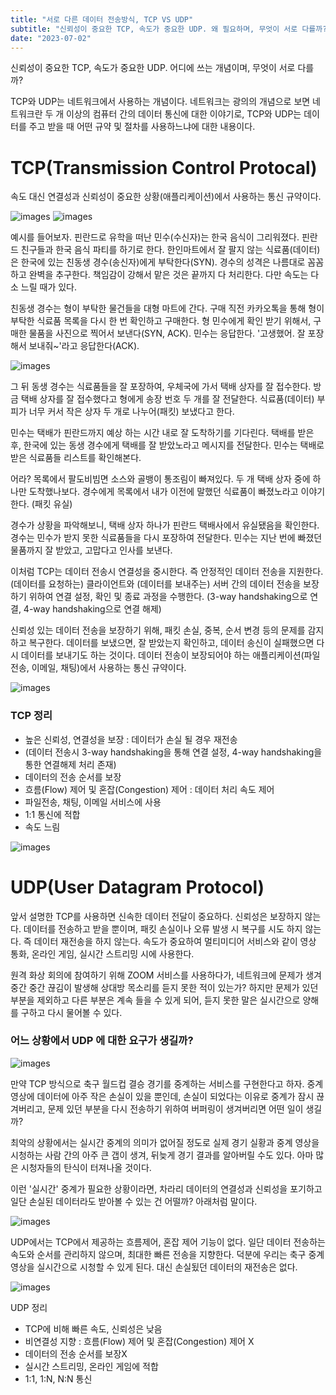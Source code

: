 ```yaml
---
title: "서로 다른 데이터 전송방식, TCP VS UDP"
subtitle: "신뢰성이 중요한 TCP, 속도가 중요한 UDP. 왜 필요하며, 무엇이 서로 다를까? Wanted pre-onboading"
date: "2023-07-02"
---
```


신뢰성이 중요한 TCP, 속도가 중요한 UDP. 어디에 쓰는 개념이며, 무엇이 서로 다를까?

TCP와 UDP는 네트워크에서 사용하는 개념이다. 네트워크는 광의의 개념으로 보면 네트워크란 두 개 이상의 컴퓨터 간의 데이터 통신에 대한 이야기로, TCP와 UDP는 데이터를 주고 받을 때 어떤 규약 및 절차를 사용하느냐에 대한 내용이다.  


# TCP(Transmission Control Protocal)
속도 대신 연결성과 신뢰성이 중요한 상황(애플리케이션)에서 사용하는 통신 규약이다.

![images](https://img1.daumcdn.net/thumb/R1280x0/?scode=mtistory2&fname=https%3A%2F%2Fblog.kakaocdn.net%2Fdn%2FbHTm6B%2Fbtsmd0w8XxJ%2Ftw2mQHkSCmQ4RTEnJSZRJk%2Fimg.png)
![images](https://img1.daumcdn.net/thumb/R1280x0/?scode=mtistory2&fname=https%3A%2F%2Fblog.kakaocdn.net%2Fdn%2FqWYkY%2Fbtsl2JDBPXs%2FI5RGURkFw9pSEXKKwKNUjK%2Fimg.jpg)

예시를 들어보자. 핀란드로 유학을 떠난 민수(수신자)는 한국 음식이 그리워졌다. 핀란드 친구들과 한국 음식 파티를 하기로 한다. 한인마트에서 잘 팔지 않는 식료품(데이터)은 한국에 있는 친동생 경수(송신자)에게 부탁한다(SYN). 경수의 성격은 나름대로 꼼꼼하고 완벽을 추구한다. 책임감이 강해서 맡은 것은 끝까지 다 처리한다. 다만 속도는 다소 느릴 때가 있다.

친동생 경수는 형이 부탁한 물건들을 대형 마트에 간다. 구매 직전 카카오톡을 통해 형이 부탁한 식료품 목록을 다시 한 번 확인하고 구매한다. 형 민수에게 확인 받기 위해서, 구매한 물품을 사진으로 찍어서 보낸다(SYN, ACK). 민수는 응답한다. '고생했어. 잘 포장해서 보내줘~'라고 응답한다(ACK).

![images](https://img1.daumcdn.net/thumb/R1280x0/?scode=mtistory2&fname=https%3A%2F%2Fblog.kakaocdn.net%2Fdn%2FcgIhfM%2Fbtsl9wca9wH%2FKMasKvuM0ZPRfvLq6k7q9k%2Fimg.png)

그 뒤 동생 경수는 식료품들을 잘 포장하여, 우체국에 가서 택배 상자를 잘 접수한다. 방금 택배 상자를 잘 접수했다고 형에게 송장 번호 두 개를 잘 전달한다. 식료품(데이터) 부피가 너무 커서 작은 상자 두 개로 나누어(패킷) 보냈다고 한다.

민수는 택배가 핀란드까지 예상 하는 시간 내로 잘 도착하기를 기다린다. 택배를 받은 후, 한국에 있는 동생 경수에게 택배를 잘 받았노라고 메시지를 전달한다. 민수는 택배로 받은 식료품들 리스트를 확인해본다.

어라? 목록에서 팔도비빔면 소스와 골뱅이 통조림이 빠져있다. 두 개 택배 상자 중에 하나만 도착했나보다. 경수에게 목록에서 내가 이전에 말했던 식료품이 빠졌노라고 이야기 한다. (패킷 유실)

경수가 상황을 파악해보니, 택배 상자 하나가 핀란드 택배사에서 유실됐음을 확인한다. 경수는 민수가 받지 못한 식료품들을 다시 포장하여 전달한다. 민수는 지난 번에 빠졌던 물품까지 잘 받았고, 고맙다고 인사를 보낸다. 

이처럼 TCP는 데이터 전송시 연결성을 중시한다. 즉 안정적인 데이터 전송을 지원한다. (데이터를 요청하는) 클라이언트와 (데이터를 보내주는) 서버 간의 데이터 전송을 보장하기 위하여 연결 설정, 확인 및 종료 과정을 수행한다. (3-way handshaking으로 연결, 4-way handshaking으로 연결 해제)

신뢰성 있는 데이터 전송을 보장하기 위해, 패킷 손실, 중복, 순서 변경 등의 문제를 감지하고 복구한다. 데이터를 보냈으면, 잘 받았는지 확인하고, 데이터 송신이 실패했으면 다시 데이터를 보내기도 하는 것이다. 데이터 전송이 보장되어야 하는 애플리케이션(파일 전송, 이메일, 채팅)에서 사용하는 통신 규약이다.

![images](https://img1.daumcdn.net/thumb/R1280x0/?scode=mtistory2&fname=https%3A%2F%2Fblog.kakaocdn.net%2Fdn%2FOWsuN%2Fbtsl6MsIzvh%2FkOxHM0vKAK9F8PaWxWlO61%2Fimg.jpg)

### TCP 정리
- 높은 신뢰성, 연결성을 보장 : 데이터가 손실 될 경우 재전송
- (데이터 전송시 3-way handshaking을 통해 연결 설정, 4-way handshaking을 통한 연결해제 처리 존재)
- 데이터의 전송 순서를 보장
- 흐름(Flow) 제어 및 혼잡(Congestion) 제어 : 데이터 처리 속도 제어
- 파일전송, 채팅, 이메일 서비스에 사용
- 1:1 통신에 적합
- 속도 느림

![images](https://img1.daumcdn.net/thumb/R1280x0/?scode=mtistory2&fname=https%3A%2F%2Fblog.kakaocdn.net%2Fdn%2FdDDV6P%2Fbtsl5iZLl1F%2Fp3cJ7TUY2xKgoG4elpXI31%2Fimg.png)


# UDP(User Datagram Protocol)
앞서 설명한 TCP를 사용하면 신속한 데이터 전달이 중요하다. 신뢰성은 보장하지 않는다. 데이터를 전송하고 받을 뿐이며, 패킷 손실이나 오류 발생 시 복구를 시도 하지 않는다. 즉 데이터 재전송을 하지 않는다. 속도가 중요하여 멀티미디어 서비스와 같이 영상 통화, 온라인 게임, 실시간 스트리밍 시에 사용한다.

원격 화상 회의에 참여하기 위해 ZOOM 서비스를 사용하다가, 네트워크에 문제가 생겨 중간 중간 끊김이 발생해 상대방 목소리를 듣지 못한 적이 있는가? 하지만 문제가 있던 부분을 제외하고 다른 부분은 계속 들을 수 있게 되어, 듣지 못한 말은 실시간으로 양해를 구하고 다시 물어볼 수 있다. 

### 어느 상황에서 UDP 에 대한 요구가 생길까?
![images](https://img1.daumcdn.net/thumb/R1280x0/?scode=mtistory2&fname=https%3A%2F%2Fblog.kakaocdn.net%2Fdn%2FCxtkl%2Fbtsmd22Q9HC%2FKwPZmQGTr3i7Kr3WuV85G0%2Fimg.jpg)

만약 TCP 방식으로 축구 월드컵 결승 경기를 중계하는 서비스를 구현한다고 하자. 중계 영상에 데이터에 아주 작은 손실이 있을 뿐인데, 손실이 되었다는 이유로 중계가 잠시 끊겨버리고, 문제 있던 부분을 다시 전송하기 위하여 버퍼링이 생겨버리면 어떤 일이 생길까?

최악의 상황에서는 실시간 중계의 의미가 없어질 정도로 실제 경기 실황과 중계 영상을 시청하는 사람 간의 아주 큰 갭이 생겨, 뒤늦게 경기 결과를 알아버릴 수도 있다. 아마 많은 시청자들의 탄식이 터져나올 것이다.

이런 '실시간' 중계가 필요한 상황이라면, 차라리 데이터의 연결성과 신뢰성을 포기하고 일단 손실된 데이터라도 받아볼 수 있는 건 어떨까? 아래처럼 말이다. 

![images](https://img1.daumcdn.net/thumb/R1280x0/?scode=mtistory2&fname=https%3A%2F%2Fblog.kakaocdn.net%2Fdn%2FmdcUI%2Fbtsl2o7eSSR%2FAUgzGsCBo4KbJKtZKIZz61%2Fimg.png)

UDP에서는 TCP에서 제공하는 흐름제어, 혼잡 제어 기능이 없다. 일단 데이터 전송하는 속도와 순서를 관리하지 않으며, 최대한 빠른 전송을 지향한다. 덕분에 우리는 축구 중계 영상을 실시간으로 시청할 수 있게 된다. 대신 손실됬던 데이터의 재전송은 없다.

![images](https://img1.daumcdn.net/thumb/R1280x0/?scode=mtistory2&fname=https%3A%2F%2Fblog.kakaocdn.net%2Fdn%2FYi7bq%2Fbtsl1VjWoGN%2FXqykeejQeHQWaCKZgVKgik%2Fimg.png)

UDP 정리
- TCP에 비해 빠른 속도, 신뢰성은 낮음
- 비연결성 지향 : 흐름(Flow) 제어 및 혼잡(Congestion) 제어 X 
- 데이터의 전송 순서를 보장X
- 실시간 스트리밍, 온라인 게임에 적합
- 1:1, 1:N, N:N 통신